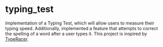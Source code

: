# typing_test

Implementation of a Typing Test, which will allow users to measure their typing speed. Additionally, implemented a feature that attempts to correct the spelling of a word after a user types it. This project is inspired by [TypeRacer](https://play.typeracer.com).
